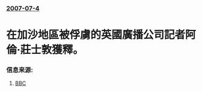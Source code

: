 ### [2007-07-4](/news/2007/07/4/index.md)

##### 
# 在加沙地區被俘虜的英國廣播公司記者阿倫·莊士敦獲釋。




### 信息来源:

1. [BBC](http://news.bbc.co.uk/2/hi/middle_east/6267928.stm)
